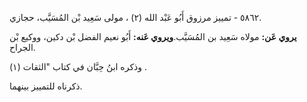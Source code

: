 ٥٨٦٢ - تمييز مرزوق أَبُو عَبْد الله (٢) ، مولى سَعِيد بْن المُسَيَّب، حجازي.

**يروي عَن:** مولاه سَعِيد بن المُسَيَّب.**ويروي عَنه:** أَبُو نعيم الفضل بْن دكين، ووكيع بْن الجراح.

وذكره ابنُ حِبَّان في كتاب "الثقات (١) .

ذكرناه للتمييز بينهما.